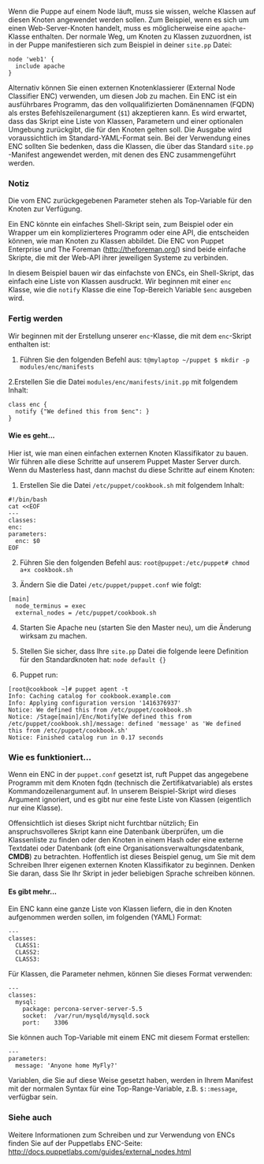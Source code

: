 Wenn die Puppe auf einem Node läuft, muss sie wissen, welche Klassen auf diesen Knoten angewendet werden sollen. Zum Beispiel, wenn es sich um einen Web-Server-Knoten handelt, muss es möglicherweise eine `apache`-Klasse enthalten. Der normale Weg, um Knoten zu Klassen zuzuordnen, ist in der Puppe manifestieren sich zum Beispiel in deiner `site.pp` Datei:
```
node 'web1' {
  include apache
}
```

Alternativ können Sie einen externen Knotenklassierer (External Node Classifier ENC) verwenden, um diesen Job zu machen. Ein ENC ist ein ausführbares Programm, das den vollqualifizierten Domänennamen (FQDN) als erstes Befehlszeilenargument (`$1`) akzeptieren kann. Es wird erwartet, dass das Skript eine Liste von Klassen, Parametern und einer optionalen Umgebung zurückgibt, die für den Knoten gelten soll. Die Ausgabe wird voraussichtlich im Standard-YAML-Format sein. Bei der Verwendung eines ENC sollten Sie bedenken, dass die Klassen, die über das Standard `site.pp` -Manifest angewendet werden, mit denen des ENC zusammengeführt werden.

### Notiz
Die vom ENC zurückgegebenen Parameter stehen als Top-Variable für den Knoten zur Verfügung.

Ein ENC könnte ein einfaches Shell-Skript sein, zum Beispiel oder ein Wrapper um ein komplizierteres Programm oder eine API, die entscheiden können, wie man Knoten zu Klassen abbildet. Die ENC von Puppet Enterprise und The Foreman (http://theforeman.org/) sind beide einfache Skripte, die mit der Web-API ihrer jeweiligen Systeme zu verbinden.

In diesem Beispiel bauen wir das einfachste von ENCs, ein Shell-Skript, das einfach eine Liste von Klassen ausdruckt. Wir beginnen mit einer `enc` Klasse, wie die `notify` Klasse die eine Top-Bereich Variable `$enc` ausgeben wird.

### Fertig werden

Wir beginnen mit der Erstellung unserer `enc`-Klasse, die mit dem `enc`-Skript enthalten ist:

1. Führen Sie den folgenden Befehl aus:
`t@mylaptop ~/puppet $ mkdir -p modules/enc/manifests`

2.Erstellen Sie die Datei `modules/enc/manifests/init.pp` mit folgendem Inhalt:
```
class enc {
  notify {"We defined this from $enc": }
}
```

#### Wie es geht...

Hier ist, wie man einen einfachen externen Knoten Klassifikator zu bauen. Wir führen alle diese Schritte auf unserem Puppet Master Server durch. Wenn du Masterless hast, dann machst du diese Schritte auf einem Knoten:

1. Erstellen Sie die Datei `/etc/puppet/cookbook.sh` mit folgendem Inhalt:
```
#!/bin/bash
cat <<EOF
---
classes:
enc:
parameters:
  enc: $0
EOF
```

2. Führen Sie den folgenden Befehl aus:
`root@puppet:/etc/puppet# chmod a+x cookbook.sh `

3. Ändern Sie die Datei `/etc/puppet/puppet.conf` wie folgt:
```
[main]
  node_terminus = exec
  external_nodes = /etc/puppet/cookbook.sh
```

4. Starten Sie Apache neu (starten Sie den Master neu), um die Änderung wirksam zu machen.

5. Stellen Sie sicher, dass Ihre `site.pp` Datei die folgende leere Definition für den Standardknoten hat:
`node default {}`

6. Puppet run:
```
[root@cookbook ~]# puppet agent -t
Info: Caching catalog for cookbook.example.com
Info: Applying configuration version '1416376937'
Notice: We defined this from /etc/puppet/cookbook.sh
Notice: /Stage[main]/Enc/Notify[We defined this from /etc/puppet/cookbook.sh]/message: defined 'message' as 'We defined this from /etc/puppet/cookbook.sh'
Notice: Finished catalog run in 0.17 seconds
```

### Wie es funktioniert...

Wenn ein ENC in der `puppet.conf` gesetzt ist, ruft Puppet das angegebene Programm mit dem Knoten fqdn (technisch die Zertifikatvariable) als erstes Kommandozeilenargument auf. In unserem Beispiel-Skript wird dieses Argument ignoriert, und es gibt nur eine feste Liste von Klassen (eigentlich nur eine Klasse).

Offensichtlich ist dieses Skript nicht furchtbar nützlich; Ein anspruchsvolleres Skript kann eine Datenbank überprüfen, um die Klassenliste zu finden oder den Knoten in einem Hash oder eine externe Textdatei oder Datenbank (oft eine Organisationsverwaltungsdatenbank, **CMDB**) zu betrachten. Hoffentlich ist dieses Beispiel genug, um Sie mit dem Schreiben Ihrer eigenen externen Knoten Klassifikator zu beginnen. Denken Sie daran, dass Sie Ihr Skript in jeder beliebigen Sprache schreiben können.

#### Es gibt mehr...

Ein ENC kann eine ganze Liste von Klassen liefern, die in den Knoten aufgenommen werden sollen, im folgenden (YAML) Format:
```
---
classes:
  CLASS1:
  CLASS2:
  CLASS3:
```

Für Klassen, die Parameter nehmen, können Sie dieses Format verwenden:
```
---
classes:
  mysql:
    package: percona-server-server-5.5
    socket:  /var/run/mysqld/mysqld.sock
    port:    3306
```

Sie können auch Top-Variable mit einem ENC mit diesem Format erstellen:
```
---
parameters:
  message: 'Anyone home MyFly?'
```

Variablen, die Sie auf diese Weise gesetzt haben, werden in Ihrem Manifest mit der normalen Syntax für eine Top-Range-Variable, z.B. `$::message`, verfügbar sein.

### Siehe auch

Weitere Informationen zum Schreiben und zur Verwendung von ENCs finden Sie auf der Puppetlabs ENC-Seite: http://docs.puppetlabs.com/guides/external_nodes.html